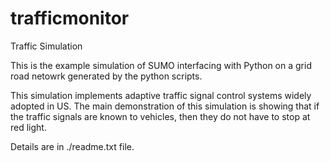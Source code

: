 trafficmonitor
==============

Traffic Simulation


This is the example simulation of SUMO interfacing with Python on a grid road netowrk generated by the python scripts. 

This simulation implements adaptive traffic signal control systems widely adopted in US. The main demonstration of this simulation is showing that if the traffic signals are known to vehicles, then they do not have to stop at red light.

Details are in ./readme.txt file. 
